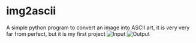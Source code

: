 # img2ascii
A simple python program to convert an image into ASCII art, it is very very far from perfect, but it is my first project
![Input](https://i.ibb.co/QdhyW0Q/rubik.png)
![Output](https://i.ibb.co/L1qLvsy/out.png)
